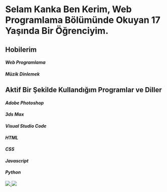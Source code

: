 # Selam Kanka Ben Kerim, Web Programlama Bölümünde Okuyan 17 Yaşında Bir Öğrenciyim.


## Hobilerim
#### *Web Programlama*
#### *Müzik Dinlemek*

## Aktif Bir Şekilde Kullandığım Programlar ve Diller

#### *Adobe Photoshop*
#### *3ds Max*
#### *Visual Studio Code*
#### *HTML*
#### *CSS*
#### *Javascript*
#### *Python*



<a href="https://github.com/CoreKerimy">
  <img src="https://github-readme-stats.vercel.app/api?username=CoreKerimy&count_private=true&hide_border=true&show_icons=true&include_all_commits=true&bg_color=0d1117&title_color=df761c&text_color=FFFFFF&icon_color=df761c">
<img src="https://github-readme-stats.vercel.app/api/top-langs/?username=CoreKerimy&layout=compact&theme=nord&hide_border=true&bg_color=0d1117&border_radius=6&title_color=df761c">
</a>
